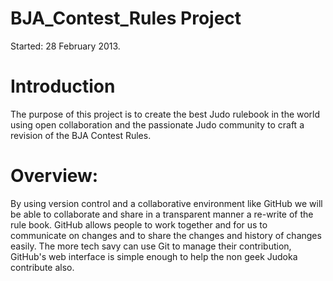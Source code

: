 BJA_Contest_Rules Project
=========================

Started: 28 February 2013.

Introduction
============
The purpose of this project is to create the best Judo rulebook in the world using open collaboration and the passionate Judo community to craft a revision of the BJA Contest Rules.

Overview:
=========
By using version control and a collaborative environment like GitHub we will be able to collaborate and share in a transparent manner a re-write of the rule book.
GitHub allows people to work together and for us to communicate on changes and to share the changes and history of changes easily.
The more tech savy can use Git to manage their contribution, GitHub's web interface is simple enough to help the non geek Judoka contribute also.
